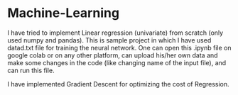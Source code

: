 # Machine-Learning

I have tried to implement Linear regression (univariate) from scratch (only used numpy and pandas).
This is sample project in which I have used datad.txt file for training the neural network. One can open this .ipynb file on google colab or on any other platform, can upload his/her own data and make some changes in the code (like changing name of the input file), and can run this file.

I have implemented Gradient Descent for optimizing the cost of Regression.
